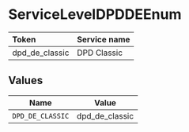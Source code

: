 # ServiceLevelDPDDEEnum

|Token | Service name|
|:---|:---|
| dpd_de_classic | DPD Classic|



## Values

| Name             | Value            |
| ---------------- | ---------------- |
| `DPD_DE_CLASSIC` | dpd_de_classic   |